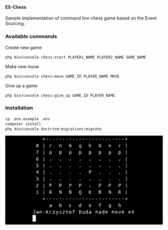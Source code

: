 #### ES-Chess

Sample implementation of command line chess game based on the Event Sourcing. 


### Available commands

Create new game
```
php bin/console chess:start PLAYER1_NAME PLAYER2_NAME GAME_NAME
```
Make new move
```
php bin/console chess:move GAME_ID PLAYER_NAME MOVE
```
Give up  a game
```
php bin/console chess:give_up GAME_ID PLAYER_NAME
```

### Installation

```
cp .env.example .env
composer install
php bin/console doctrine:migrations:migrate
```

!["Demo"](sample.gif)
